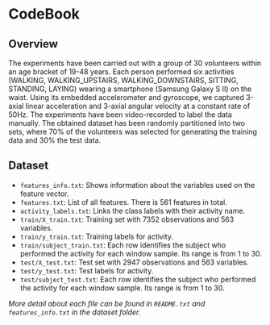 # CodeBook
## Overview
The experiments have been carried out with a group of 30 volunteers within an age bracket of 19-48 years. Each person performed six activities (WALKING, WALKING_UPSTAIRS, WALKING_DOWNSTAIRS, SITTING, STANDING, LAYING) wearing a smartphone (Samsung Galaxy S II) on the waist. Using its embedded accelerometer and gyroscope, we captured 3-axial linear acceleration and 3-axial angular velocity at a constant rate of 50Hz. The experiments have been video-recorded to label the data manually. The obtained dataset has been randomly partitioned into two sets, where 70% of the volunteers was selected for generating the training data and 30% the test data. 
## Dataset
- `features_info.txt`: Shows information about the variables used on the feature vector.
- `features.txt`: List of all features. There is 561 features in total. 
- `activity_labels.txt`: Links the class labels with their activity name.
- `train/X_train.txt`: Training set with 7352 observations and 563 variables.
- `train/y_train.txt`: Training labels for activity.
- `train/subject_train.txt`: Each row identifies the subject who performed the activity for each window sample. Its range is from 1 to 30. 
- `test/X_test.txt`: Test set with 2947 observations and 563 variables.
- `test/y_test.txt`: Test labels for activity.
- `test/subject_test.txt`: Each row identifies the subject who performed the activity for each window sample. Its range is from 1 to 30. 
 
*More detail about each file can be found in `README.txt` and `features_info.txt` in the dataset folder.*


